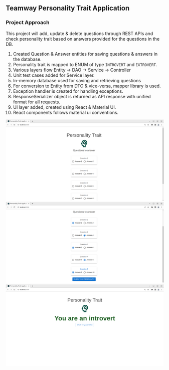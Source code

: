 ## Teamway Personality Trait Application

### Project Approach
This project will add, update & delete questions through REST APIs and check personality trait based on answers provided 
for the questions in the DB.

1. Created Question & Answer entities for saving questions & answers in the database.
2. Personality trait is mapped to ENUM of type `INTROVERT` and `EXTROVERT`.
3. Various layers flow
    Entity -> DAO -> Service -> Controller
4. Unit test cases added for Service layer.
5. In-memory database used for saving and retrieving questions
6. For conversion to Entity from DTO & vice-versa, mapper library is used.
7. Exception handler is created for handling exceptions.
8. ResponseSerializer object is returned as API response with unified format for all requests.
9. UI layer added, created using React & Material UI.
10. React components follows material ui conventions.

![alt landing-page](landing-page.png)
![alt questions](questions.png)
![alt result](result.png)